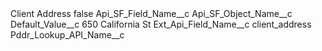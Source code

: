 <?xml version="1.0" encoding="UTF-8"?>
<CustomMetadata xmlns="http://soap.sforce.com/2006/04/metadata" xmlns:xsi="http://www.w3.org/2001/XMLSchema-instance" xmlns:xsd="http://www.w3.org/2001/XMLSchema">
    <label>Client Address</label>
    <protected>false</protected>
    <values>
        <field>Api_SF_Field_Name__c</field>
        <value xsi:nil="true"/>
    </values>
    <values>
        <field>Api_SF_Object_Name__c</field>
        <value xsi:nil="true"/>
    </values>
    <values>
        <field>Default_Value__c</field>
        <value xsi:type="xsd:string">650 California St</value>
    </values>
    <values>
        <field>Ext_Api_Field_Name__c</field>
        <value xsi:type="xsd:string">client_address</value>
    </values>
    <values>
        <field>Pddr_Lookup_API_Name__c</field>
        <value xsi:nil="true"/>
    </values>
</CustomMetadata>
